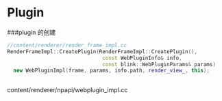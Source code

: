 # Plugin

###plugin 的创建


```cpp
//content/renderer/render_frame_impl.cc
RenderFrameImpl::CreatePlugin(RenderFrameImpl::CreatePlugin(),
                               const WebPluginInfo& info,
                               const blink::WebPluginParams& params)
  new WebPluginImpl(frame, params, info.path, render_view_, this);
 
```
content/renderer/npapi/webplugin_impl.cc

